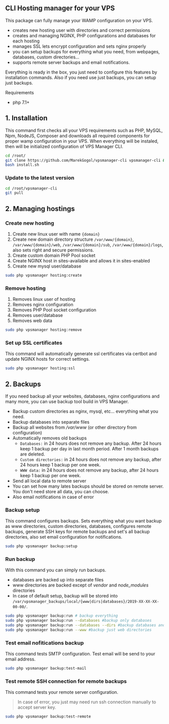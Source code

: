 ## CLI Hosting manager for your VPS

This package can fully manage your WAMP configuration on your VPS.
- creates new hosting user with directories and correct permissions
- creates and managing NGINX, PHP configurations and databases for each hosting
- manages SSL lets encrypt configuration and sets nginx properly
- you can setup backups for everything what you need, from webpages, databases, custom directories...
- supports remote server backups and email notifications.

Everything is ready in the box, you just need to configure this features by installation commands. Also if you need use just backups, you can setup just backups.

Requirements
- php 7.1+


## 1. Installation

This command first checks all your VPS requirements such as PHP, MySQL, Npm, NodeJS, Composer and downloads all required components for proper wamp configuration in your VPS. When everything will be instaled, then will be initialized configuration of VPS Manager CLI.

```bash
cd /root/
git clone https://github.com/MarekGogol/vpsmanager-cli vpsmanager-cli && cd vpsmanager-cli
bash install.sh
```

### Update to the latest version

```bash
cd /root/vpsmanager-cli
git pull
```

## 2. Managing hostings

### Create new hosting

1. Create new linux user with name `{domain}`
2. Create new domain directory structure `/var/www/{domain}`, `/var/www/{domain}/web`, `/var/www/{domain}/sub`, `/var/www/{domain}/logs`, also sets right and secure permissions.
3. Create custom domain PHP Pool socket
4. Create NGINX host in sites-available and allows it in sites-enabled
5. Create new mysql user/database

```bash
sudo php vpsmanager hosting:create
```

### Remove hosting

1. Removes linux user of hosting
2. Removes nginx configuration
3. Removes PHP Pool socket configuration
4. Removes user/database
5. Removes web data

```bash
sudo php vpsmanager hosting:remove
```

### Set up SSL certificates

This command will automatically generate ssl certificates via certbot and update NGINX hosts for correct settings.

```bash
sudo php vpsmanager hosting:ssl
```

## 2. Backups

If you need backup all your websites, databases, nginx configurations and many more, you can use backup tool build in VPS Manager.

- Backup custom directories as nginx, mysql, etc... everything what you need.
- Backup databases into separate files
- Backup all websites from */var/www* (or other directory from configuration)
- Automatically removes old backups
    - `Databases:` in 24 hours does not remove any backup. After 24 hours keep 1 backup per day in last month period. After 1 month backups are deleted.
    - `Custom directories:` in 24 hours does not remove any backup, after 24 hours keep 1 backup per one week.
    - `WWW data:` in 24 hours does not remove any backup, after 24 hours keep 1 backup per one week.
- Send all local data to remote server
- You can set how many lates backups should be stored on remote server. You don't need store all data, you can choose.
- Also email notifications in case of error

### Backup setup

This command configures backups. Sets everything what you want backup as www directories, custom directories, databases, configures remote backups, generate SSH keys for remote backups and set's all backup directories, also set email configuration for notifications.

```bash
sudo php vpsmanager backup:setup
```

### Run backup

With this command you can simply run backups.

- databases are backed up into separate files
- www directories are backed except of *vendor* and *node_modules* directories
- In case of default setup, backup will be stored into `/var/vpsmanager_backups/local/{www|dirs|databases}/2019-XX-XX-XX-00-00/`.

```bash
sudo php vpsmanager backup:run # backup everything
sudo php vpsmanager backup:run --databases #backup only databases
sudo php vpsmanager backup:run --databases --dirs #backup databases and custom directories
sudo php vpsmanager backup:run --www #backup just web directories
```

### Test email nofitications backup

This command tests SMTP configuration. Test email will be send to your email address.

```bash
sudo php vpsmanager backup:test-mail
```

### Test remote SSH connection for remote backups

This command tests your remote server configuration.

> In case of error, you just may need run ssh connection manually to accept server key.

```bash
sudo php vpsmanager backup:test-remote
```